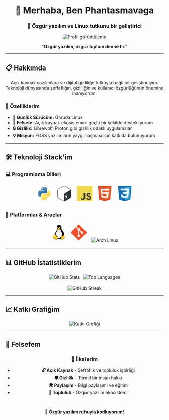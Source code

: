 <h1 align="center">👋 Merhaba, Ben Phantasmavaga</h1>
<h3 align="center">🐧 Özgür yazılım ve Linux tutkunu bir geliştirici</h3>

<p align="center">
  <img src="https://komarev.com/ghpvc/?username=phantasmavaga&label=Profil%20Görüntüleme&color=blueviolet&style=flat" alt="Profil görüntüleme" />
</p>

<div align="center">
  
  **"Özgür yazılım, özgür toplum demektir."**

</div>

---

## 📋 Hakkımda

<div align="center">

Açık kaynak yazılımlara ve dijital gizliliğe tutkuyla bağlı bir geliştiriciyim. Teknoloji dünyasında şeffaflığın, gizliliğin ve kullanıcı özgürlüğünün önemine inanıyorum.

</div>

### 🎯 Özelliklerim
- **🐧 Günlük Sürücüm:** Garuda Linux
- **🌱 Felsefe:** Açık kaynak ekosistemini güçlü bir şekilde destekliyorum
- **🔒 Gizlilik:** Librewolf, Proton gibi gizlilik odaklı uygulamalar
- **💡 Misyon:** FOSS yazılımların yaygınlaşması için katkıda bulunuyorum

---

## 🛠️ Teknoloji Stack'im

### 💻 Programlama Dilleri
<div align="center">
  
  <img src="https://raw.githubusercontent.com/devicons/devicon/master/icons/python/python-original.svg" alt="Python" width="50" height="50" style="margin: 5px;"/>
  <img src="https://raw.githubusercontent.com/devicons/devicon/master/icons/bash/bash-original.svg" alt="Bash" width="50" height="50" style="margin: 5px;"/>
  <img src="https://raw.githubusercontent.com/devicons/devicon/master/icons/javascript/javascript-original.svg" alt="JavaScript" width="50" height="50" style="margin: 5px;"/>
  <img src="https://raw.githubusercontent.com/devicons/devicon/master/icons/html5/html5-original.svg" alt="HTML5" width="50" height="50" style="margin: 5px;"/>
  <img src="https://raw.githubusercontent.com/devicons/devicon/master/icons/css3/css3-original.svg" alt="CSS3" width="50" height="50" style="margin: 5px;"/>

</div>

### 🔧 Platformlar & Araçlar
<div align="center">
  
  <img src="https://raw.githubusercontent.com/devicons/devicon/master/icons/linux/linux-original.svg" alt="Linux" width="50" height="50" style="margin: 5px;"/>
  <img src="https://raw.githubusercontent.com/devicons/devicon/master/icons/git/git-original.svg" alt="Git" width="50" height="50" style="margin: 5px;"/>
  <img src="https://www.vectorlogo.zone/logos/archlinux/archlinux-icon.svg" alt="Arch Linux" width="50" height="50" style="margin: 5px;"/>
  <!-- Docker kaldırıldı -->

</div>

---

## 📊 GitHub İstatistiklerim

<div align="center">

<div style="display: flex; flex-wrap: wrap; justify-content: center; gap: 10px;">
  
  <img src="https://github-readme-stats.vercel.app/api?username=phantasmavaga&show_icons=true&theme=radical&locale=tr" alt="GitHub Stats" style="max-width: 100%; height: auto;"/>
  
  <img src="https://github-readme-stats.vercel.app/api/top-langs?username=phantasmavaga&show_icons=true&theme=radical&locale=tr&layout=compact" alt="Top Languages" style="max-width: 100%; height: auto;"/>

</div>

<br/>

<img src="https://github-readme-streak-stats.herokuapp.com/?user=phantasmavaga&theme=radical" alt="GitHub Streak" style="max-width: 100%; height: auto;"/>

</div>

---

## 📈 Katkı Grafiğim

<div align="center">

<img src="https://github-readme-activity-graph.vercel.app/graph?username=phantasmavaga&theme=react-dark&area=true&hide_border=true" alt="Katkı Grafiği" style="max-width: 100%; height: auto;"/>

</div>

---

## 💭 Felsefem

<div align="center">

### 🎯 İlkelerim
- **🔓 Açık Kaynak** - Şeffaflık ve topluluk işbirliği
- **🛡️ Gizlilik** - Temel bir insan hakkı
- **🌍 Paylaşım** - Bilgi paylaşımı ve eğitim
- **🤝 Topluluk** - Özgür yazılım ekosistemi

<br/>

**🐧 Özgür yazılım ruhuyla kodluyorum!**

</div>

